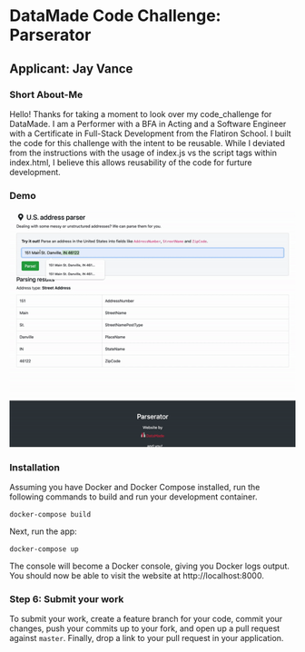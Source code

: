 # DataMade Code Challenge: Parserator
## Applicant: Jay Vance

### Short About-Me

Hello! Thanks for taking a moment to look over my code_challenge for DataMade. I am a Performer with a BFA in Acting and a Software Engineer with a Certificate in Full-Stack Development from the Flatiron School. I built the code for this challenge with the intent to be reusable. While I deviated from the instructions with the usage of index.js vs the script tags within index.html, I believe this allows reusability of the code for furture development. 


### Demo

![Demo Gif](https://github.com/JLeeVance/JayVance_code_challenge/raw/main/parserator_web/static/images/DataMade_JayVanceDemo.gif)

### Installation

Assuming you have Docker and Docker Compose installed, run the following commands to build and run your development container.

```
docker-compose build
```

Next, run the app:

```
docker-compose up
```

The console will become a Docker console, giving you Docker logs output. You should now be able to visit the website at http://localhost:8000.





### Step 6: Submit your work

To submit your work, create a feature branch for your code, commit your changes,
push your commits up to your fork, and open up a pull request against `master`.
Finally, drop a link to your pull request in your application.
